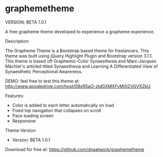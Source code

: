 graphemetheme
=============
VERSION: BETA 1.0.1

A free grapheme theme developed to experience a grapheme experience.

Description:

The Grapheme Theme is a Bootstrap based theme for freelancers. This theme was built using jQuery Highlight Plugin and Bootstrap version 3.1.1. This theme is based off Graphemic-Color Synaesthesia and Marc-Jacques Mächler's articled titled Synaesthesia and Learning A Differentiated View of Synaesthetic Perceptional Awareness.

DEMO: feel free to test this theme at:
http://www.googledrive.com/host/0BxR5aO-ztdGXMXFyM0tZVGVXZkU

Features:

- Color is added to each letter automatically on load
- Fixed top navigation that collapses on scroll
- Pace loading screen
- Responsive

Theme Version
- Version: BETA 1.0.1

Download for free at:
https://github.com/dnaatwork/graphemetheme